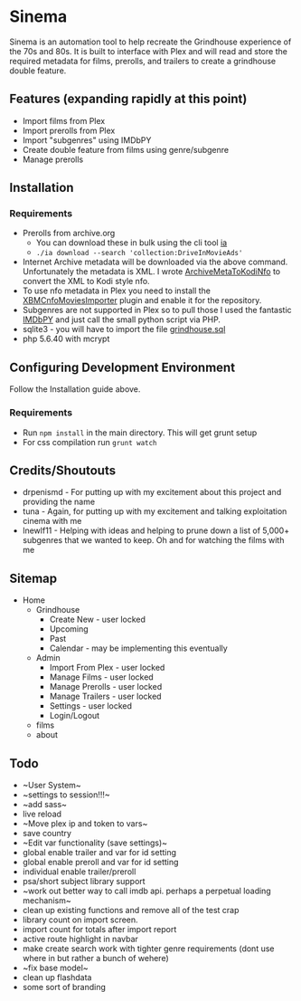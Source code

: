 # Sinema

Sinema is an automation tool to help recreate the Grindhouse experience of the 70s and 80s. It is built to interface with Plex and will read and store the required metadata for films, prerolls, and trailers to create a grindhouse double feature.

## Features (expanding rapidly at this point)

* Import films from Plex
* Import prerolls from Plex
* Import "subgenres" using IMDbPY
* Create double feature from films using genre/subgenre
* Manage prerolls

## Installation

### Requirements
* Prerolls from archive.org
   * You can download these in bulk using the cli tool [ia](https://internetarchive.readthedocs.io/en/stable/cli.html)
   * `./ia download --search 'collection:DriveInMovieAds'`
* Internet Archive metadata will be downloaded via the above command. Unfortunately the metadata is XML. I wrote [ArchiveMetaToKodiNfo](https://github.com/Syco54645/ArchiveMetaToKodiNfo) to convert the XML to Kodi style nfo. 
* To use nfo metadata in Plex you need to install the [XBMCnfoMoviesImporter](https://github.com/gboudreau/XBMCnfoMoviesImporter.bundle) plugin and enable it for the repository.
* Subgenres are not supported in Plex so to pull those I used the fantastic [IMDbPY](https://imdbpy.github.io/) and just call the small python script via PHP.
* sqlite3 - you will have to import the file [grindhouse.sql](/databases/grindhouse.sql)
* php 5.6.40 with mcrypt

## Configuring Development Environment

Follow the Installation guide above.

### Requirements
* Run `npm install` in the main directory. This will get grunt setup
* For css compilation run `grunt watch`


## Credits/Shoutouts
* drpenismd - For putting up with my excitement about this project and providing the name
* tuna - Again, for putting up with my excitement and talking exploitation cinema with me
* lnewlf11 - Helping with ideas and helping to prune down a list of 5,000+ subgenres that we wanted to keep. Oh and for watching the films with me


## Sitemap
* Home
    * Grindhouse
        * Create New - user locked
        * Upcoming
        * Past
        * Calendar - may be implementing this eventually
    * Admin
        * Import From Plex - user locked
        * Manage Films - user locked
        * Manage Prerolls - user locked
        * Manage Trailers - user locked
        * Settings - user locked
        * Login/Logout
    * films
    * about


## Todo
* ~User System~
* ~settings to session!!!~
* ~add sass~
* live reload
* ~Move plex ip and token to vars~
* save country
* ~Edit var functionality (save settings)~
* global enable trailer and var for id setting
* global enable preroll and var for id setting
* individual enable trailer/preroll
* psa/short subject library support
* ~work out better way to call imdb api. perhaps a perpetual loading mechanism~
* clean up existing functions and remove all of the test crap
* library count on import screen.
* import count for totals after import report
* active route highlight in navbar
* make create search work with tighter genre requirements (dont use where in but rather a bunch of wehere)
* ~fix base model~
* clean up flashdata
* some sort of branding